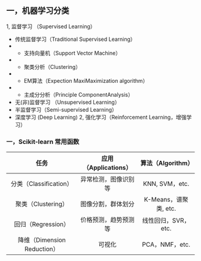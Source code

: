 ## 一，机器学习分类
1, 监督学习 （Supervised Learning）
* 传统监督学习（Traditional Supervised Learning）
* * 支持向量机（Support Vector Machine）
* * 聚类分析（Clustering）
* * EM算法（Expection MaxiMaximization algorithm）
* * 主成分分析（Principle ComponentAnalysis） 
* 无(非)监督学习 （Unsupervised Learning）
* 半监督学习（Semi-supervised Learning） 
* 深度学习 (Deep Learning)
2, 强化学习（Reinforcement Learning，增强学习）




### 一，Scikit-learn 常用函数
|      任务         |应用（Applications）     |   算法（Algorithm）|
|:----------------:|:----------------------:|:--------------:|
|分类（Classification）  |   异常检测，图像识别等   | KNN, SVM，etc.|
|聚类（Clustering）|图像分割，群体划分 | K-Means，谱聚类, etc.|
|回归（Regression） | 价格预测，趋势预测等  | 线性回归，SVR，etc.|
|降维（Dimension Reduction）| 可视化   | PCA，NMF，etc.|